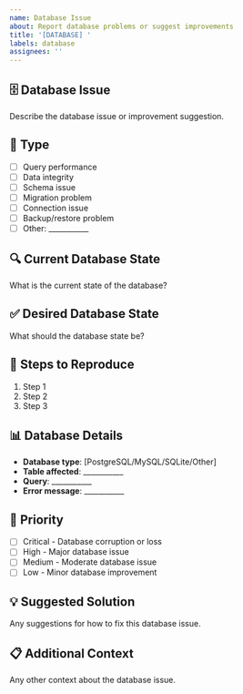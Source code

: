 ```yaml
---
name: Database Issue
about: Report database problems or suggest improvements
title: '[DATABASE] '
labels: database
assignees: ''
---
```


## 🗄️ Database Issue
Describe the database issue or improvement suggestion.

## 🎯 Type
- [ ] Query performance
- [ ] Data integrity
- [ ] Schema issue
- [ ] Migration problem
- [ ] Connection issue
- [ ] Backup/restore problem
- [ ] Other: ___________

## 🔍 Current Database State
What is the current state of the database?

## ✅ Desired Database State
What should the database state be?

## 🔄 Steps to Reproduce
1. Step 1
2. Step 2
3. Step 3

## 📊 Database Details
- **Database type**: [PostgreSQL/MySQL/SQLite/Other]
- **Table affected**: ___________
- **Query**: ___________
- **Error message**: ___________

## 🎯 Priority
- [ ] Critical - Database corruption or loss
- [ ] High - Major database issue
- [ ] Medium - Moderate database issue
- [ ] Low - Minor database improvement

## 💡 Suggested Solution
Any suggestions for how to fix this database issue.

## 📋 Additional Context
Any other context about the database issue.

